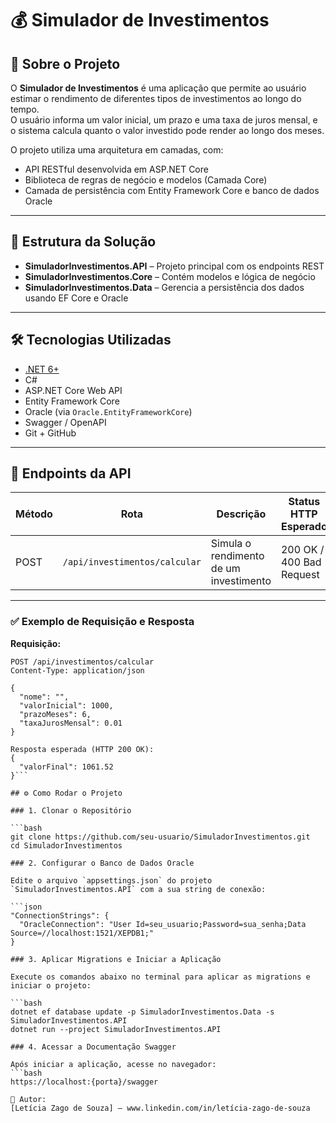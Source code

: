 # 💰 Simulador de Investimentos

## 📌 Sobre o Projeto

O **Simulador de Investimentos** é uma aplicação que permite ao usuário estimar o rendimento de diferentes tipos de investimentos ao longo do tempo.  
O usuário informa um valor inicial, um prazo e uma taxa de juros mensal, e o sistema calcula quanto o valor investido pode render ao longo dos meses.

O projeto utiliza uma arquitetura em camadas, com:

- API RESTful desenvolvida em ASP.NET Core
- Biblioteca de regras de negócio e modelos (Camada Core)
- Camada de persistência com Entity Framework Core e banco de dados Oracle

---

## 🧱 Estrutura da Solução

- **SimuladorInvestimentos.API** – Projeto principal com os endpoints REST
- **SimuladorInvestimentos.Core** – Contém modelos e lógica de negócio
- **SimuladorInvestimentos.Data** – Gerencia a persistência dos dados usando EF Core e Oracle

---

## 🛠️ Tecnologias Utilizadas

- [.NET 6+](https://dotnet.microsoft.com/)
- C#
- ASP.NET Core Web API
- Entity Framework Core
- Oracle (via `Oracle.EntityFrameworkCore`)
- Swagger / OpenAPI
- Git + GitHub

---

## 🔗 Endpoints da API

| Método | Rota                              | Descrição                                  | Status HTTP Esperado         |
|--------|-----------------------------------|--------------------------------------------|-------------------------------|
| POST   | `/api/investimentos/calcular`     | Simula o rendimento de um investimento     | 200 OK / 400 Bad Request      |

---

### ✅ Exemplo de Requisição e Resposta

**Requisição:**

```http
POST /api/investimentos/calcular
Content-Type: application/json

{
  "nome": "",
  "valorInicial": 1000,
  "prazoMeses": 6,
  "taxaJurosMensal": 0.01
}

Resposta esperada (HTTP 200 OK):
{
  "valorFinal": 1061.52
}```

## ⚙️ Como Rodar o Projeto

### 1. Clonar o Repositório

```bash
git clone https://github.com/seu-usuario/SimuladorInvestimentos.git
cd SimuladorInvestimentos

### 2. Configurar o Banco de Dados Oracle

Edite o arquivo `appsettings.json` do projeto `SimuladorInvestimentos.API` com a sua string de conexão:

```json
"ConnectionStrings": {
  "OracleConnection": "User Id=seu_usuario;Password=sua_senha;Data Source=//localhost:1521/XEPDB1;"
}

### 3. Aplicar Migrations e Iniciar a Aplicação

Execute os comandos abaixo no terminal para aplicar as migrations e iniciar o projeto:

```bash
dotnet ef database update -p SimuladorInvestimentos.Data -s SimuladorInvestimentos.API
dotnet run --project SimuladorInvestimentos.API

### 4. Acessar a Documentação Swagger

Após iniciar a aplicação, acesse no navegador:
```bash
https://localhost:{porta}/swagger

📌 Autor:
[Letícia Zago de Souza] – www.linkedin.com/in/letícia-zago-de-souza
